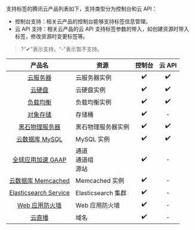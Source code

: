 支持标签的腾讯云产品列表如下，支持类型分为控制台和云 API：

- 控制台支持：相关云产品的控制台能够支持标签信息管理。
- 云 API 支持：相关云产品的云 API 支持标签参数的带入，如创建资源时带入标签，修改资源时变更标签等。

> ?“✔”表示支持，“-”表示暂不支持。

|                            产品名                            | 资源               | 控制台 | 云 API |
| :----------------------------------------------------------: | ------------------ | :----: | :----: |
| [云服务器](https://cloud.tencent.com/document/product/213/19548) | 云服务器实例       |   ✔️    |   ✔️    |
|   [云硬盘](https://cloud.tencent.com/document/product/362)   | 云硬盘实例         |   ✔️    |   ✔️    |
|  [负载均衡](https://cloud.tencent.com/document/product/214)  | 负载均衡实例       |   ✔️    |   ✔️    |
|  [对象存储](https://cloud.tencent.com/document/product/436)  | 存储桶             |   ✔️    |   -    |
| [黑石物理服务器](https://cloud.tencent.com/document/product/386/15188) | 黑石物理服务器实例 |   ✔️    |   ✔️    |
| [云数据库 MySQL](https://cloud.tencent.com/document/product/236/30971) | MySQL 实例         |   ✔️    |   ✔️    |
| [全球应用加速 GAAP](https://cloud.tencent.com/document/product/608) | 通道<br>通道组<br>源站 |   ✔️    |   -    |
| [云数据库 Memcached](https://cloud.tencent.com/document/product/241) | Memcached 实例     |   ✔️    |   -    |
|                    [Elasticsearch Service](https://cloud.tencent.com/document/product/845)                     | Elasticsearch 集群 |   ✔️    |   -    |
|                        [Web 应用防火墙](https://cloud.tencent.com/document/product/627)                        | Web 应用防火墙     |   ✔️    |   -    |
|                            [云直播](https://cloud.tencent.com/document/product/267)                            | 域名               |   ✔️    |   -    |


